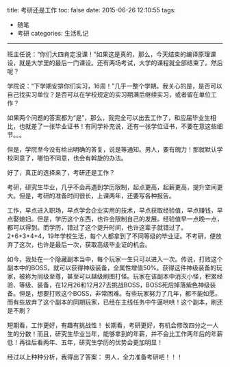 title: 考研还是工作
toc: false
date: 2015-06-26 12:10:55
tags:
- 随笔
- 考研
categories: 生活札记
---

班主任说：“你们大四肯定没课！”如果这是真的，那么，今天结束的编译原理课设，就是大学里的最后一门课设。还有两场考试，大学的课程就全部结束了。然后呢？

学院说：“下学期安排你们实习，16周！”几乎一整个学期。我关心的是，是否可以自己找实习单位？是否可以在学校规定的实习期满后继续实习，或者留在单位工作？

如果两个问题的答案都为“是”，那么，我完全可以出去工作了，和应届毕业生相比，也就差了一张毕业证书！有同学补充说，还有一张学位证书，不要在意这些细节。。。

但是，学院至今没有给出明确的答复，说是等通知。男人，要有魄力！那就默认学校同意了，哪怕不同意，也会有斡旋的办法。

好了，真正的选择来了，考研还是工作？
<!--more-->
考研，研究生毕业，几乎不会再遇到学历限制，起点更高，起薪更高，提升空间更大。但是，考研的准备时间很长，上课两年，还要写各种报告。

工作，早点进入职场，早点学会企业实用的技术，早点获取经验值，早点赚钱，早点娶媳妇。但是，学历这个东西，也许会限制自己的发展。经验值早一点晚一点，都可以得到。而学历，错过了这个提升时间，也许这辈子就错过了。2+6+3+4+4，19年学校生活，每个人都拿到了不同等级的毕业证。不考研，便放弃了这次，也许是最后一次，获取高级毕业证的机会。

如今，我处在一个隐藏副本当中，每个玩家一生只可以进入一次。传说，打败这个副本中的BOSS，就可以获得神级装备，全属性增值50%。获得这件神级装备的玩家，被称为同级至尊，甚至可以越级刷图打怪。玩家在该副本中消灭小怪，积累经验、等级、装备，在12月26和12月27去挑战BOSS，BOSS死后掉落紫色神级装备。但是，想要打败这个BOSS，非常困难。有些玩家努力了几年，都不能如愿。而有些放弃了这个副本的同期玩家，已经在主线任务中牛逼哄哄！这个副本，刷还是不刷？

短期看，工作更好，有趣有挑战性！
长期看，考研更好，有机会修改四分之一人生的分数！而且，研究生毕业当年，能够拿到的年薪，并不会比工作两年后的年薪低！再往后看两年、五年，研究生学历的优势会更加明显！

经过以上种种分析，我得出了答案：
男人，全力准备考研吧！！！